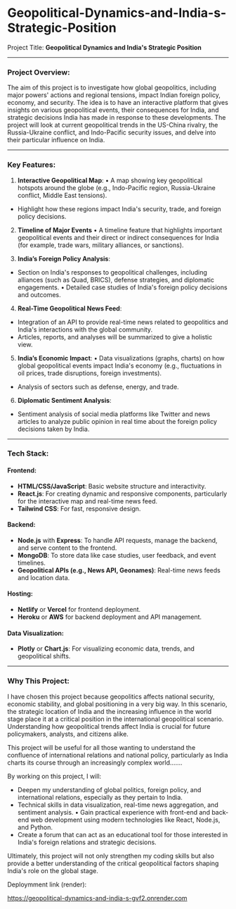 # Geopolitical-Dynamics-and-India-s-Strategic-Position

Project Title: **Geopolitical Dynamics and India's Strategic Position**

---

### Project Overview:
The aim of this project is to investigate how global geopolitics, including major powers' actions and regional tensions, impact Indian foreign policy, economy, and security. The idea is to have an interactive platform that gives insights on various geopolitical events, their consequences for India, and strategic decisions India has made in response to these developments. The project will look at current geopolitical trends in the US-China rivalry, the Russia-Ukraine conflict, and Indo-Pacific security issues, and delve into their particular influence on India.

---

### Key Features:
1. **Interactive Geopolitical Map**:
• A map showing key geopolitical hotspots around the globe (e.g., Indo-Pacific region, Russia-Ukraine conflict, Middle East tensions).
- Highlight how these regions impact India's security, trade, and foreign policy decisions.

2. **Timeline of Major Events**
• A timeline feature that highlights important geopolitical events and their direct or indirect consequences for India (for example, trade wars, military alliances, or sanctions).

3. **India’s Foreign Policy Analysis**:
- Section on India's responses to geopolitical challenges, including alliances (such as Quad, BRICS), defense strategies, and diplomatic engagements.
• Detailed case studies of India's foreign policy decisions and outcomes.

4. **Real-Time Geopolitical News Feed**:
- Integration of an API to provide real-time news related to geopolitics and India's interactions with the global community.
- Articles, reports, and analyses will be summarized to give a holistic view.

5. **India’s Economic Impact**:
• Data visualizations (graphs, charts) on how global geopolitical events impact India's economy (e.g., fluctuations in oil prices, trade disruptions, foreign investments).
- Analysis of sectors such as defense, energy, and trade.

6. **Diplomatic Sentiment Analysis**:
- Sentiment analysis of social media platforms like Twitter and news articles to analyze public opinion in real time about the foreign policy decisions taken by India.


---

### Tech Stack:
#### Frontend:
- **HTML/CSS/JavaScript**: Basic website structure and interactivity.
- **React.js**: For creating dynamic and responsive components, particularly for the interactive map and real-time news feed.
- **Tailwind CSS**: For fast, responsive design.

#### Backend:
- **Node.js** with **Express**: To handle API requests, manage the backend, and serve content to the frontend.
- **MongoDB**: To store data like case studies, user feedback, and event timelines.
- **Geopolitical APIs (e.g., News API, Geonames)**: Real-time news feeds and location data.

#### Hosting:
- **Netlify** or **Vercel** for frontend deployment.
- **Heroku** or **AWS** for backend deployment and API management.
#### Data Visualization:
- **Plotly** or **Chart.js**: For visualizing economic data, trends, and geopolitical shifts.

---

### Why This Project:
I have chosen this project because geopolitics affects national security, economic stability, and global positioning in a very big way. In this scenario, the strategic location of India and the increasing influence in the world stage place it at a critical position in the international geopolitical scenario. Understanding how geopolitical trends affect India is crucial for future policymakers, analysts, and citizens alike.

This project will be useful for all those wanting to understand the confluence of international relations and national policy, particularly as India charts its course through an increasingly complex world.......

By working on this project, I will:
- Deepen my understanding of global politics, foreign policy, and international relations, especially as they pertain to India.
- Technical skills in data visualization, real-time news aggregation, and sentiment analysis.
• Gain practical experience with front-end and back-end web development using modern technologies like React, Node.js, and Python.
- Create a forum that can act as an educational tool for those interested in India's foreign relations and strategic decisions.

Ultimately, this project will not only strengthen my coding skills but also provide a better understanding of the critical geopolitical factors shaping India's role on the global stage.

Deploymment link (render):

https://geopolitical-dynamics-and-india-s-gvf2.onrender.com